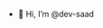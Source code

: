 - 👋 Hi, I’m @dev-saad

<!---
dev-saad/dev-saad is a ✨ special ✨ repository because its `README.md` (this file) appears on your GitHub profile.
You can click the Preview link to take a look at your changes.
--->
